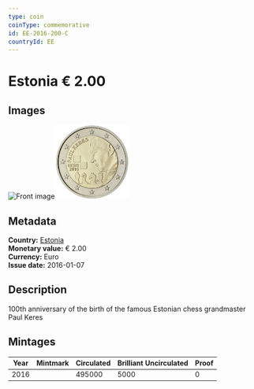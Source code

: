 ```yaml
---
type: coin
coinType: commemorative
id: EE-2016-200-C
countryId: EE
---
```


# Estonia € 2.00

## Images

<img src="../../Images/common-2007-200.webp" height="150" alt="Front image"><img src="Images/EE-2016-200.webp" height="150" alt="Back image">

## Metadata

**Country:** [Estonia](../../Countries/Estonia/index.md)\
**Monetary value:** € 2.00\
**Currency:** Euro\
**Issue date:** 2016-01-07

## Description

100th anniversary of the birth of the famous Estonian chess grandmaster Paul Keres

## Mintages

| Year | Mintmark | Circulated | Brilliant Uncirculated | Proof |
| ---- | -------- | ---------- | ---------------------- | ----- |
| 2016 |          | 495000     | 5000                   | 0     |
